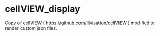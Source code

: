 # cellVIEW_display

Copy of cellVIEW ( https://github.com/illvisation/cellVIEW ) modified to render custom json files.